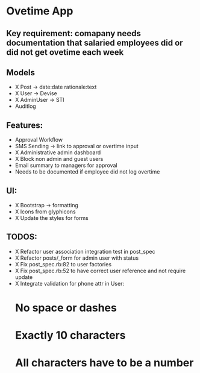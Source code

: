# Ovetime App

## Key requirement: comapany needs documentation that salaried employees did or did not get ovetime each week

## Models
- X Post -> date:date rationale:text
- X User -> Devise
- X AdminUser -> STI
- Auditlog

## Features:
- Approval Workflow
- SMS Sending -> link to approval or overtime input
- X Administrative admin dashboard
- X Block non admin and guest users
- Email summary to managers for approval
- Needs to be documented if employee did not log overtime

## UI:
- X Bootstrap -> formatting
- X Icons from glyphicons
- X Update the styles for forms

## TODOS:
- X Refactor user association integration test in post_spec
- X Refactor posts/_form for admin user with status
- X Fix post_spec.rb:82 to user factories
- X Fix post_spec.rb:52 to have correct user reference and not require update
- X Integrate validation for phone attr in User:
    # No space or dashes
    # Exactly 10 characters
    # All characters have to be a number